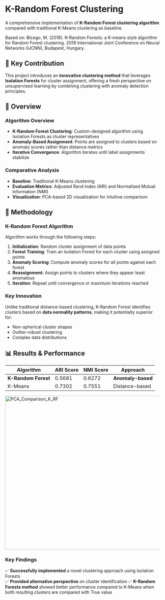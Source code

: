 # K-Random Forest Clustering

A comprehensive implementation of **K-Random Forest clustering algorithm** compared with traditional K-Means clustering as baseline.

Based on: Bicego, M. (2019). K-Random Forests: a K-means style algorithm for Random Forest clustering. 2019 International Joint Conference on Neural Networks (IJCNN), Budapest, Hungary.

## 🚀 Key Contribution

This project introduces an **innovative clustering method** that leverages **Isolation Forests** for cluster assignment, offering a fresh perspective on unsupervised learning by combining clustering with anomaly detection principles.

## 🎯 Overview

### **Algorithm Overview**
- **K-Random Forest Clustering**: Custom-designed algorithm using Isolation Forests as cluster representatives
- **Anomaly-Based Assignment**: Points are assigned to clusters based on anomaly scores rather than distance metrics
- **Iterative Convergence**: Algorithm iterates until label assignments stabilize

### **Comparative Analysis**
- **Baseline**: Traditional K-Means clustering
- **Evaluation Metrics**: Adjusted Rand Index (ARI) and Normalized Mutual Information (NMI)
- **Visualization**: PCA-based 2D visualization for intuitive comparison

## 🔬 Methodology

### K-Random Forest Algorithm
Algorithm works through the following steps:

1. **Initialization**: Random cluster assignment of data points
2. **Forest Training**: Train an Isolation Forest for each cluster using assigned points
3. **Anomaly Scoring**: Compute anomaly scores for all points against each forest
4. **Reassignment**: Assign points to clusters where they appear least anomalous
5. **Iteration**: Repeat until convergence or maximum iterations reached

### Key Innovation
Unlike traditional distance-based clustering, K-Random Forest identifies clusters based on **data normality patterns**, making it potentially superior for:
- Non-spherical cluster shapes
- Outlier-robust clustering
- Complex data distributions

## 📊 Results & Performance

| Algorithm | ARI Score | NMI Score | Approach |
|-----------|-----------|-----------|----------|
| **K-Random Forest** | 0.5681 | 0.6272 | **Anomaly-based** |
| K-Means | 0.7302 | 0.7551 | Distance-based |

<img width="1800" height="500" alt="PCA_Comparison_K_RF" src="https://github.com/user-attachments/assets/d280a6e6-f695-411d-beb0-e17845eaa2b4" />


### **Key Findings**

✅ **Successfully implemented** a novel clustering approach using Isolation Forests    
✅ **Provided alternative perspective** on cluster identification 
✅ **K-Random Forests method** showed better performance compared to K-Means when both resulting clusters are compared with True value
